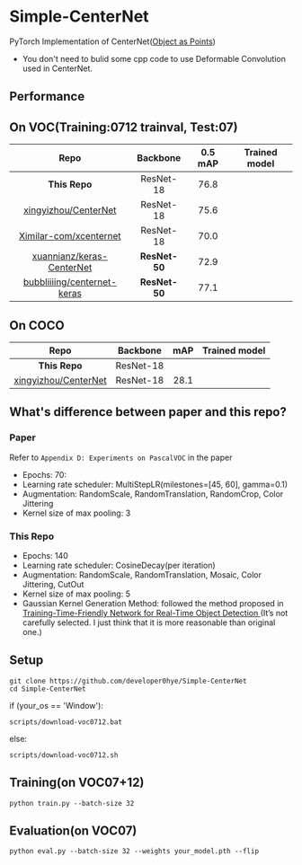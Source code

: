 # Simple-CenterNet

PyTorch Implementation of CenterNet([Object as Points](https://arxiv.org/abs/1904.07850))
- You don't need to bulid some cpp code to use Deformable Convolution used in CenterNet.

## Performance

## On VOC(Training:0712 trainval, Test:07)

|Repo| Backbone     | 0.5 mAP    | Trained model    |  
|:------------:|:-------:|:-------:|:-----------------:|  
|**This Repo**|ResNet-18|  76.8      |   |  
|[xingyizhou/CenterNet](https://github.com/xingyizhou/CenterNet)|ResNet-18|75.6      |   |  
|[Ximilar-com/xcenternet](https://github.com/Ximilar-com/xcenternet)|ResNet-18     |  70.0      | |
|[xuannianz/keras-CenterNet](https://github.com/xuannianz/keras-CenterNet)|**ResNet-50**    |  72.9      | |
|[bubbliiiing/centernet-keras](https://github.com/bubbliiiing/centernet-keras)|**ResNet-50**     | 77.1      | |

## On COCO

|Repo| Backbone     |  mAP    | Trained model    |  
|:------------:|:-------:|:-------:|:-----------------:|  
|**This Repo**|ResNet-18|       |   |  
|[xingyizhou/CenterNet](https://github.com/xingyizhou/CenterNet)|ResNet-18| 28.1      |   |  


## What's difference between paper and this repo?

### Paper
Refer to `Appendix D: Experiments on PascalVOC` in the paper
- Epochs: 70:
- Learning rate scheduler: MultiStepLR(milestones=[45, 60], gamma=0.1)
- Augmentation: RandomScale, RandomTranslation, RandomCrop, Color Jittering
- Kernel size of max pooling: 3

### This Repo

- Epochs: 140
- Learning rate scheduler: CosineDecay(per iteration)
- Augmentation: RandomScale, RandomTranslation, Mosaic, Color Jittering, CutOut
- Kernel size of max pooling: 5
- Gaussian Kernel Generation Method: followed the method proposed in [Training-Time-Friendly Network for Real-Time Object Detection
](https://arxiv.org/abs/1909.00700)(It’s not carefully selected. I just think that it is more reasonable than original one.)

## Setup
```
git clone https://github.com/developer0hye/Simple-CenterNet
cd Simple-CenterNet
```

if (your_os == 'Window'):
```
scripts/download-voc0712.bat
```
else:
```
scripts/download-voc0712.sh
```

## Training(on VOC07+12)
```
python train.py --batch-size 32
```

## Evaluation(on VOC07)
```
python eval.py --batch-size 32 --weights your_model.pth --flip
```

